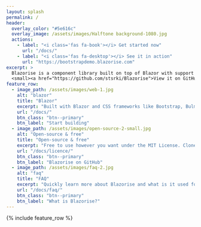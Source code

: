 ```yaml
---
layout: splash
permalink: /
header:
  overlay_color: "#5e616c"
  overlay_image: /assets/images/Halftone background-1080.jpg
  actions:
    - label: "<i class='fas fa-book'></i> Get started now"
      url: "/docs/"
    - label: "<i class='fas fa-desktop'></i> See it in action"
      url: "https://bootstrapdemo.blazorise.com"
excerpt: >
  Blazorise is a component library built on top of Blazor with support for CSS frameworks like Bootstrap, Bulma, AntDesign and Material.<br />
  <small><a href="https://github.com/stsrki/Blazorise">View it on GitHub</a></small>
feature_row:
  - image_path: /assets/images/web-1.jpg
    alt: "blazor"
    title: "Blazor"
    excerpt: "Built with Blazor and CSS frameworks like Bootstrap, Bulma, AntDesign and Material."
    url: "/docs/"
    btn_class: "btn--primary"
    btn_label: "Start building"
  - image_path: /assets/images/open-source-2-small.jpg
    alt: "Open-source & free"
    title: "Open-source & free"
    excerpt: "Free to use however you want under the MIT License. Clone it, fork it, customize it... whatever!"
    url: "/docs/licence/"
    btn_class: "btn--primary"
    btn_label: "Blazorise on GitHub"
  - image_path: /assets/images/faq-2.jpg
    alt: "faq"
    title: "FAQ"
    excerpt: "Quickly learn more about Blazorise and what is it used for."
    url: "/docs/faq/"
    btn_class: "btn--primary"
    btn_label: "What is Blazorise?"
---
```


{% include feature_row %}
